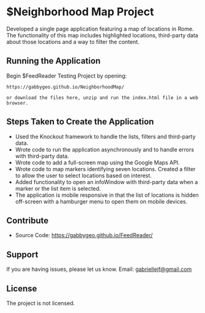 $Neighborhood Map Project
========

Developed a single page application featuring a map of locations in Rome. The functionality of this map includes highlighted locations, third-party data about those locations and a way to filter the content.

Running the Application
------------

Begin $FeedReader Testing Project by opening:

	https://gabbygeo.github.io/NeighborhoodMap/

	or download the files here, unzip and run the index.html file in a web browser. 

Steps Taken to Create the Application
--------

- Used the Knockout framework to handle the lists, filters and third-party data.
- Wrote code to run the application asynchronously and to handle errors with third-party data.
- Wrote code to add a full-screen map using the Google Maps API.
- Wrote code to map markers identifying seven locations.  Created a filter to allow the user to select locations based on interest.  
- Added functionality to open an infoWindow with third-party data when a marker or the list item is selected.
- The application is mobile responsive in that the list of locations is hidden off-screen with a hamburger menu to open them on mobile devices. 


Contribute
----------

- Source Code: https://gabbygeo.github.io/FeedReader/

Support
-------

If you are having issues, please let us know.
Email: gabriellejf@gmail.com 

License
-------

The project is not licensed.

